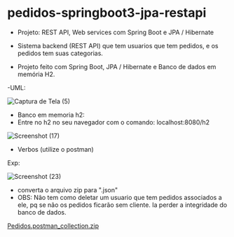 # pedidos-springboot3-jpa-restapi
- Projeto: REST API, Web services com Spring Boot e JPA / Hibernate

 - Sistema backend (REST API) que tem usuarios que tem pedidos, e os pedidos tem suas categorias.
 - Projeto feito com Spring Boot, JPA / Hibernate e Banco de dados em memória H2.

 -UML:
 
 ![Captura de Tela (5)](https://user-images.githubusercontent.com/72664530/227424924-1687aafc-5fd7-47f6-9512-67e283909134.png)

- Banco em memoria h2:
 - Entre no h2 no seu navegador com o comando: localhost:8080/h2
 
 ![Screenshot (17)](https://github.com/Sxliduz/workshop-springboot3-jpa/assets/72664530/2f1f72be-0e83-4352-b9cf-cb3e4f299764)


- Verbos (utilize o postman)

Exp:

![Screenshot (23)](https://github.com/Sxliduz/workshop-springboot3-jpa/assets/72664530/e872f35b-ee25-4a65-921f-748c56151689)

 - converta o arquivo zip para ".json"
 - OBS: Não tem como deletar um usuario que tem pedidos associados a ele,
pq se não os pedidos ficarão sem cliente. Ia perder a integridade
do banco de dados.

[Pedidos.postman_collection.zip](https://github.com/Sxliduz/workshop-springboot3-jpa/files/11433965/Pedidos.postman_collection.zip)
